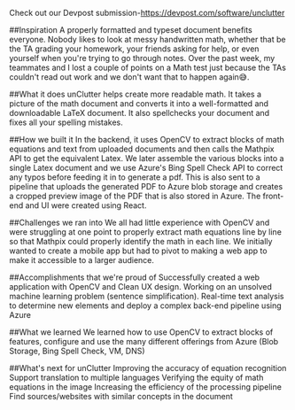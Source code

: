 Check out our Devpost submission-https://devpost.com/software/unclutter

##Inspiration
A properly formatted and typeset document benefits everyone. Nobody likes to look at messy handwritten math, whether that be the TA grading your homework, your friends asking for help, or even yourself when you're trying to go through notes. Over the past week, my teammates and I lost a couple of points on a Math test just because the TAs couldn't read out work and we don't want that to happen again😅.

##What it does
unClutter helps create more readable math. It takes a picture of the math document and converts it into a well-formatted and downloadable LaTeX document. It also spellchecks your document and fixes all your spelling mistakes.

##How we built it
In the backend, it uses OpenCV to extract blocks of math equations and text from uploaded documents and then calls the Mathpix API to get the equivalent Latex. We later assemble the various blocks into a single Latex document and we use Azure's Bing Spell Check API to correct any typos before feeding it in to generate a pdf. This is also sent to a pipeline that uploads the generated PDF to Azure blob storage and creates a cropped preview image of the PDF that is also stored in Azure.  The front-end and UI were created using React.

##Challenges we ran into
We all had little experience with OpenCV and were struggling at one point to properly extract math equations line by line so that Mathpix could properly identify the math in each line. We initially wanted to create a mobile app but had to pivot to making a web app to make it accessible to a larger audience.

##Accomplishments that we're proud of
Successfully created a web application with OpenCV and Clean UX design. Working on an unsolved machine learning problem (sentence simplification). Real-time text analysis to determine new elements and deploy a complex back-end pipeline using Azure

##What we learned
We learned how to use OpenCV to extract blocks of features, configure and use the many different offerings from Azure (Blob Storage, Bing Spell Check, VM, DNS)

##What's next for unClutter
Improving the accuracy of equation recognition
Support translation to multiple languages
Verifying the equity of math equations in the image
Increasing the efficiency of the processing pipeline
Find sources/websites with similar concepts in the document
